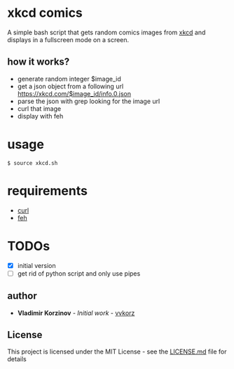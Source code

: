 # xkcd comics

A simple bash script that gets random comics images from [xkcd](https://xkcd.com) and displays 
in a fullscreen mode on a screen.

## how it works?

 - generate random integer $image_id
 - get a json object from a following url https://xkcd.com/$image_id/info.0.json
 - parse the json with grep looking for the image url
 - curl that image
 - display with feh

# usage

```
$ source xkcd.sh
```

# requirements

 - [curl](https://cran.r-project.org/web/packages/curl/index.html)
 - [feh](https://feh.finalrewind.org/)

# TODOs

 - [x] initial version 
 - [ ] get rid of python script and only use pipes

## author

* **Vladimir Korzinov** - *Initial work* - [vvkorz](https://github.com/vvkorz)

## License

This project is licensed under the MIT License - see the [LICENSE.md](LICENSE.md) file for details
